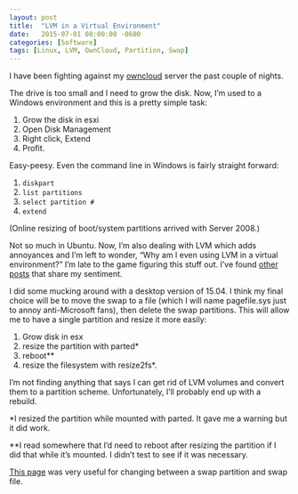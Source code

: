 ```yaml
---
layout: post
title:  "LVM in a Virtual Environment"
date:   2015-07-01 08:00:00 -0600
categories: [Software]
tags: [Linux, LVM, OwnCloud, Partition, Swap]
---
```


I have been fighting against my [owncloud](https://owncloud.org) server the past couple of nights.

The drive is too small and I need to grow the disk. Now, I’m used to a Windows environment and this is a pretty simple task:

1. Grow the disk in esxi
2. Open Disk Management
3. Right click, Extend
4. Profit.

Easy-peesy. Even the command line in Windows is fairly straight forward:

1. `diskpart`
2. `list partitions`
3. `select partition #`
4. `extend`

(Online resizing of boot/system partitions arrived with Server 2008.)

Not so much in Ubuntu. Now, I’m also dealing with LVM which adds annoyances and I’m left to wonder, “Why am I even using LVM in a virtual environment?” I’m late to the game figuring this stuff out. I’ve found [other posts](http://techfromthetrenches.org/2011/06/17/lvm-is-not-as-useful-in-a-virtual-server-environment/) that share my sentiment.

I did some mucking around with a desktop version of 15.04. I think my final choice will be to move the swap to a file (which I will name pagefile.sys just to annoy anti-Microsoft fans), then delete the swap partitions. This will allow me to have a single partition and resize it more easily:

1. Grow disk in esx
2. resize the partition with parted*
3. reboot**
4. resize the filesystem with resize2fs*.

I’m not finding anything that says I can get rid of LVM volumes and convert them to a partition scheme. Unfortunately, I’ll probably end up with a rebuild.

*I resized the partition while mounted with parted. It gave me a warning but it did work.

**I read somewhere that I’d need to reboot after resizing the partition if I did that while it’s mounted. I didn’t test to see if it was necessary.

[This page](https://help.ubuntu.com/community/SwapFaq) was very useful for changing between a swap partition and swap file.
